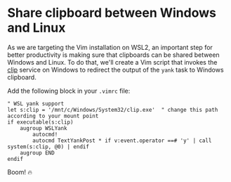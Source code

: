 # Share clipboard between Windows and Linux

As we are targeting the Vim installation on WSL2, an important step for better productivity is making sure that clipboards can be shared between Windows and Linux. To do that, we'll create a Vim script that invokes the [clip](https://docs.microsoft.com/en-us/windows-server/administration/windows-commands/clip) service on Windows to redirect the output of the `yank` task to Windows clipboard.

Add the following block in your `.vimrc` file:

```vim
" WSL yank support
let s:clip = '/mnt/c/Windows/System32/clip.exe'  " change this path according to your mount point
if executable(s:clip)
    augroup WSLYank
        autocmd!
        autocmd TextYankPost * if v:event.operator ==# 'y' | call system(s:clip, @0) | endif
    augroup END
endif
```

Boom! 🔥 


